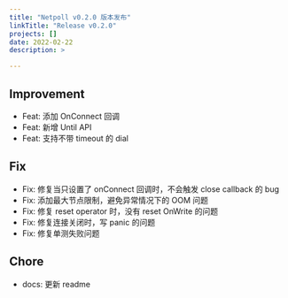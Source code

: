 ```yaml
---
title: "Netpoll v0.2.0 版本发布"
linkTitle: "Release v0.2.0"
projects: []
date: 2022-02-22
description: >

---
```


## Improvement

* Feat: 添加 OnConnect 回调
* Feat: 新增 Until API
* Feat: 支持不带 timeout 的 dial

## Fix

* Fix: 修复当只设置了 onConnect 回调时，不会触发 close callback 的 bug
* Fix: 添加最大节点限制，避免异常情况下的 OOM 问题
* Fix: 修复 reset operator 时，没有 reset OnWrite 的问题
* Fix: 修复连接关闭时，写 panic 的问题
* Fix: 修复单测失败问题

## Chore

* docs: 更新 readme
